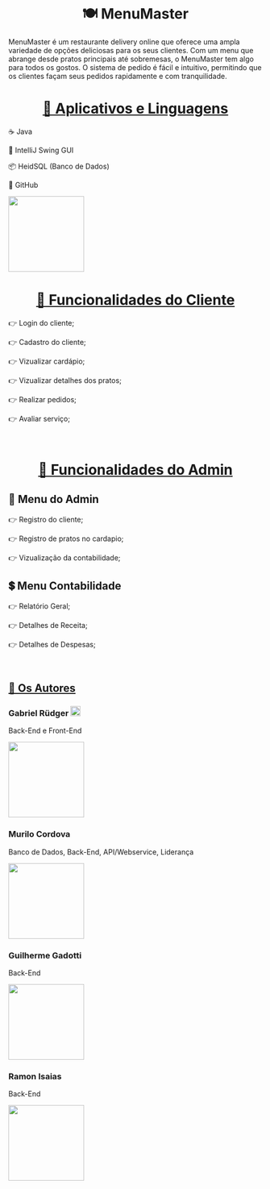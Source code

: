 <h1 align="center">🍽 MenuMaster</h1>
<p>MenuMaster é um restaurante delivery online que oferece uma ampla variedade de opções deliciosas para os seus clientes. Com um menu que abrange desde pratos principais até sobremesas, o MenuMaster tem algo para todos os gostos. O sistema de pedido é fácil e intuitivo, permitindo que os clientes façam seus pedidos rapidamente e com tranquilidade.</p>

<h1 align="center">
    <a href="https://youtu.be/oOp5fgR8S-I">🚀 Aplicativos e Linguagens </a>
</h1>
<p> ☕️ Java </p>
<p> 🌌 IntelliJ Swing GUI </p>
<p> 📦 HeidSQL (Banco de Dados) </p>
<p> 🥔 GitHub </p>

<img src="https://media.tenor.com/05u_m7AsVFEAAAAd/frango-andando-frango-assado-andando.gif"  width="150" height="150" width:200px height:200px>

<h1 align="center">
    <a href="https://pt-br.reactjs.org/">👥 Funcionalidades do Cliente </a>
</h1>
<p> 👉 Login do cliente;</p>
<p> 👉 Cadastro do cliente;</p>
<p> 👉 Vizualizar cardápio;</p>
<p> 👉 Vizualizar detalhes dos pratos;</p>
<p> 👉 Realizar pedidos;</p>
<p> 👉 Avaliar serviço;</p>
<br>

<h1 align="center">
    <a href="https://pt-br.reactjs.org/">👤 Funcionalidades do Admin </a>
</h1>
<h2 align="left">👤 Menu do Admin</h2>
<p> 👉 Registro do cliente;</p>
<p> 👉 Registro de pratos no cardapio;</p>
<p> 👉 Vizualização da contabilidade;</p>
<h2 align="left">💲 Menu Contabilidade</h2>
<p> 👉 Relatório Geral;</p>
<p> 👉 Detalhes de Receita;</p>
<p> 👉 Detalhes de Despesas;</p>
<br>

<h2 align="left">
    <a href="https://github.com/GabrielRudger0/MenuMaster">🦅 Os Autores</a>
</h2>
<h3 href=""https://github.com/GabrielRudger0" align="left"> Gabriel Rüdger <img src="https://media.tenor.com/05u_m7AsVFEAAAAd/frango-andando-frango-assado-andando.gif"  width="20" height="20" width:200px height:200px> </h3>
<p>   Back-End e Front-End  </p>
<img src="https://media.tenor.com/-olKpbFHbNEAAAAM/cena.gif" width="150" height="150">


<h3 href="https://github.com/MuriloCordova" align="left">Murilo Cordova</h3>
<p>   Banco de Dados, Back-End, API/Webservice, Liderança</p>
<img src="https://media.tenor.com/JLxHN8AfAtQAAAAM/this-is-elon-musk-elon-musk.gif" width="150" height="150">

<h3 href="https://github.com/GuilhermeGadotti" align="left">Guilherme Gadotti </h3>
<p>   Back-End</p>
<img src="https://media.tenor.com/LAI8l_qXRHYAAAAM/saul-goodman3d-saul.gif" width="150" height="150">

<h3 href="https://github.com/RamonSilva8" align="left">Ramon Isaias</h3>
<p>   Back-End</p>
<img src="https://media.tenor.com/Pl4WC5dd83UAAAAC/meme-memes.gif" width="150" height="150">

